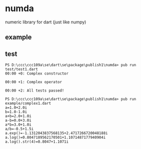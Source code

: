 # numda

numeric library for dart (just like numpy)

## example



## test

```
PS D:\ccc\ccc109a\se\dart\se\package\publish1\numda> pub run test/test1.dart
00:00 +0: Complex constructor

00:00 +1: Complex operator

00:00 +2: All tests passed!

PS D:\ccc\ccc109a\se\dart\se\package\publish1\numda> pub run example/complex1.dart    
a=1.0+2.0i
b=1.0-1.0i
a+b=2.0+1.0i
a-b=0.0+3.0i
a*b=3.0+1.0i
a/b=-0.5+1.5i
a.exp()=-1.1312043837568135+2.4717266720048188i
a.log()=0.8047189562170501+1.1071487177940904i
a.log().str(4)=0.8047+1.1071i
```
